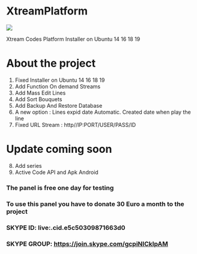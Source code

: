 # XtreamPlatform
<img src="https://github.com/XtreamPlatform/XtreamPlatform-Addoms/blob/master/Xtream-Addons.jpg?raw=true">

Xtream Codes Platform Installer on Ubuntu 14 16 18 19

# About the project

1. Fixed Installer on Ubuntu 14 16 18 19
2. Add Function On demand Streams
3. Add Mass Edit Lines
4. Add Sort Bouquets
5. Add Backup And Restore Database
6. A new option : Lines expid date Automatic. Created date when play the line
7. Fixed URL Stream : http//IP:PORT/USER/PASS/ID
# Update coming soon 
8. Add series
9. Active Code API and Apk Android 

### The panel is free one day for testing
### To use this panel you have to donate 30 Euro a month to the project

### SKYPE ID:    live:.cid.e5c50309871663d0
### SKYPE GROUP: https://join.skype.com/gcpiNICkIpAM
